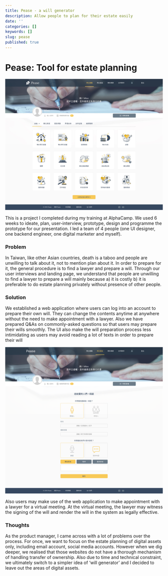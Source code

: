 ```yaml
---
title: Pease - a will generator
description: Allow people to plan for their estate easily
date: ''
categories: []
keywords: []
slug: pease
published: true
---
```

# Pease: Tool for estate planning
![Will](./will_start.jpg)

This is a project I completed during my training at AlphaCamp. We used 6 weeks to ideate, plan, user-interview, prototype, design and programme the prototype for our presentation. I led a team of 4 people (one UI designer, one backend engineer, one digital marketer and myself).

### Problem
In Taiwan, like other Asian countries, death is a taboo and people are unwilling to talk about it, not to mention plan about it. In order to prepare for it, the general procedure is to find a lawyer and prepare a will. Through our user interviews and landing page, we understand that people are unwilling to find a lawyer to prepare a will mainly because a) it is costly b) it is preferable to do estate planning privately without presence of other people.

### Solution
We established a web application where users can log into an account to prepare their own will. They can change the contents anytime at anywhere without the need to make appointment with a lawyer. Also we have prepared Q&As on commonly-asked questions so that users may prepare their wills smoothly. The UI also make the will preparation process less intimidating as users may avoid reading a lot of texts in order to prepare their will

![Will_Prep](./last_words_setting.png)

Also users may make use of the web application to make appointment with a lawyer for a virtual meeting. At the virtual meeting, the lawyer may witness the signing of the will and render the will in the system as legally effective.

### Thoughts
As the product manager, I came across with a lot of problems over the process. For once, we want to focus on the estate planning of digital assets only, including email account, social media accounts. However when we dig deeper, we realised that those websites do not have a thorough mechanism of handling transfer of ownership. Also due to time and technical constraint, we ultimately switch to a simpler idea of ‘will generator’ and I decided to leave out the areas of digital assets.
